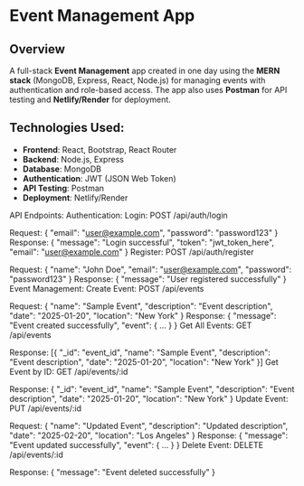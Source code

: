 # Event Management App

## Overview
A full-stack **Event Management** app created in one day using the **MERN stack** (MongoDB, Express, React, Node.js) for managing events with authentication and role-based access. The app also uses **Postman** for API testing and **Netlify/Render** for deployment.

## Technologies Used:
- **Frontend**: React, Bootstrap, React Router
- **Backend**: Node.js, Express
- **Database**: MongoDB
- **Authentication**: JWT (JSON Web Token)
- **API Testing**: Postman
- **Deployment**: Netlify/Render

API Endpoints:
Authentication:
Login: POST /api/auth/login

Request: { "email": "user@example.com", "password": "password123" }
Response: { "message": "Login successful", "token": "jwt_token_here", "email": "user@example.com" }
Register: POST /api/auth/register

Request: { "name": "John Doe", "email": "user@example.com", "password": "password123" }
Response: { "message": "User registered successfully" }
Event Management:
Create Event: POST /api/events

Request: { "name": "Sample Event", "description": "Event description", "date": "2025-01-20", "location": "New York" }
Response: { "message": "Event created successfully", "event": { ... } }
Get All Events: GET /api/events

Response: [{ "_id": "event_id", "name": "Sample Event", "description": "Event description", "date": "2025-01-20", "location": "New York" }]
Get Event by ID: GET /api/events/:id

Response: { "_id": "event_id", "name": "Sample Event", "description": "Event description", "date": "2025-01-20", "location": "New York" }
Update Event: PUT /api/events/:id

Request: { "name": "Updated Event", "description": "Updated description", "date": "2025-02-20", "location": "Los Angeles" }
Response: { "message": "Event updated successfully", "event": { ... } }
Delete Event: DELETE /api/events/:id

Response: { "message": "Event deleted successfully" }
